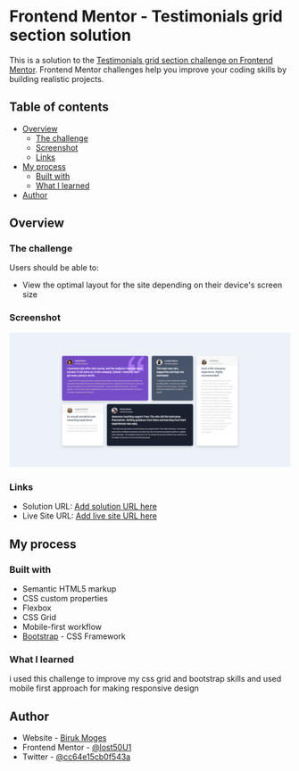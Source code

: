 # Frontend Mentor - Testimonials grid section solution

This is a solution to the [Testimonials grid section challenge on Frontend Mentor](https://www.frontendmentor.io/challenges/testimonials-grid-section-Nnw6J7Un7). Frontend Mentor challenges help you improve your coding skills by building realistic projects.

## Table of contents

- [Overview](#overview)
  - [The challenge](#the-challenge)
  - [Screenshot](#screenshot)
  - [Links](#links)
- [My process](#my-process)
  - [Built with](#built-with)
  - [What I learned](#what-i-learned)
- [Author](#author)

## Overview

### The challenge

Users should be able to:

- View the optimal layout for the site depending on their device's screen size

### Screenshot

![](screenshot.png)

### Links

- Solution URL: [Add solution URL here](https://www.frontendmentor.io/solutions/four-card-feature-section-with-tailwind-css-sY50KQqAMO)
- Live Site URL: [Add live site URL here](https://lost50u1.github.io/four-card-feature-section-master/)

## My process

### Built with

- Semantic HTML5 markup
- CSS custom properties
- Flexbox
- CSS Grid
- Mobile-first workflow
- [Bootstrap](https://getbootstrap.com/) - CSS Framework

### What I learned

i used this challenge to improve my css grid and bootstrap skills and used mobile first approach for making responsive design

## Author

- Website - [Biruk Moges](https://lost50u1.github.io/)
- Frontend Mentor - [@lost50U1](https://www.frontendmentor.io/profile/lost50U1)
- Twitter - [@cc64e15cb0f543a](https://www.twitter.com/@cc64e15cb0f543a)
